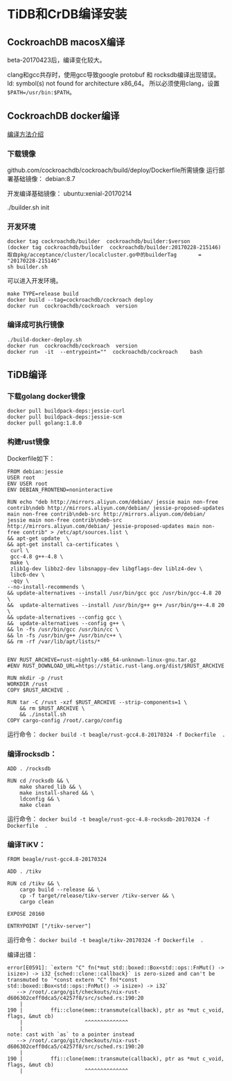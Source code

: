 # TiDB和CrDB编译安装

## CockroachDB macosX编译

beta-20170423后，编译变化较大。

clang和gcc共存时，使用gcc导致google protobuf 和 rocksdb编译出现错误。ld: symbol(s) not found for architecture x86_64。
所以必须使用clang，设置`$PATH=/usr/bin:$PATH`。

## CockroachDB docker编译

[编译方法介绍](https://github.com/cockroachdb/cockroach/tree/master/build)
### 下载镜像
github.com/cockroachdb/cockroach/build/deploy/Dockerfile所需镜像
运行部署基础镜像：
debian:8.7

开发编译基础镜像：
ubuntu:xenial-20170214

./builder.sh init
### 开发环境

```
docker tag cockroachdb/builder  cockroachdb/builder:$verson
(docker tag cockroachdb/builder  cockroachdb/builder:20170228-215146)
取自pkg/acceptance/cluster/localcluster.go中的builderTag       = "20170228-215146"
sh builder.sh

```
可以进入开发环境。

```
make TYPE=release build
docker build --tag=cockroachdb/cockroach deploy
docker run  cockroachdb/cockroach  version
```

### 编译成可执行镜像

```
./build-docker-deploy.sh
docker run  cockroachdb/cockroach  version
docker run  -it  --entrypoint=""  cockroachdb/cockroach    bash
```

## TiDB编译
### 下载golang docker镜像

```docker pull debian:jessie
docker pull buildpack-deps:jessie-curl
docker pull buildpack-deps:jessie-scm
docker pull golang:1.8.0
```
### 构建rust镜像
Dockerfile如下：

```
FROM debian:jessie
USER root
ENV USER root
ENV DEBIAN_FRONTEND=noninteractive

RUN echo "deb http://mirrors.aliyun.com/debian/ jessie main non-free contrib\ndeb http://mirrors.aliyun.com/debian/ jessie-proposed-updates main non-free contrib\ndeb-src http://mirrors.aliyun.com/debian/ jessie main non-free contrib\ndeb-src http://mirrors.aliyun.com/debian/ jessie-proposed-updates main non-free contrib" > /etc/apt/sources.list \
&& apt-get update  \
&& apt-get install ca-certificates \
 curl \ 
 gcc-4.8 g++-4.8 \
 make \
 zlib1g-dev libbz2-dev libsnappy-dev libgflags-dev liblz4-dev \
 libc6-dev \
 -qqy \
--no-install-recommends \
&& update-alternatives --install /usr/bin/gcc gcc /usr/bin/gcc-4.8 20 \
&&  update-alternatives --install /usr/bin/g++ g++ /usr/bin/g++-4.8 20 \
&& update-alternatives --config gcc \
&&  update-alternatives --config g++ \
&& ln -fs /usr/bin/gcc /usr/bin/cc \
&& ln -fs /usr/bin/g++ /usr/bin/c++ \
&& rm -rf /var/lib/apt/lists/*


ENV RUST_ARCHIVE=rust-nightly-x86_64-unknown-linux-gnu.tar.gz
#ENV RUST_DOWNLOAD_URL=https://static.rust-lang.org/dist/$RUST_ARCHIVE

RUN mkdir -p /rust
WORKDIR /rust
COPY $RUST_ARCHIVE .

RUN tar -C /rust -xzf $RUST_ARCHIVE --strip-components=1 \
    && rm $RUST_ARCHIVE \
    && ./install.sh
COPY cargo-config /root/.cargo/config
```
运行命令：
`docker build -t beagle/rust-gcc4.8-20170324 -f Dockerfile  . `

### 编译rocksdb：


```FROM  beagle/rust-gcc4.8-20170324
ADD . /rocksdb

RUN cd /rocksdb && \
    make shared_lib && \
    make install-shared && \
    ldconfig && \
    make clean
```
运行命令：
`docker build -t beagle/rust-gcc-4.8-rocksdb-20170324 -f Dockerfile  . `

### 编译TiKV：

```
FROM beagle/rust-gcc4.8-20170324

ADD . /tikv

RUN cd /tikv && \
    cargo build --release && \
    cp -f target/release/tikv-server /tikv-server && \
    cargo clean

EXPOSE 20160

ENTRYPOINT ["/tikv-server"]

```
运行命令：
`docker build -t beagle/tikv-20170324 -f Dockerfile  . `

编译出错：

```Compiling nix v0.5.0-pre (https://github.com/carllerche/nix-rust?rev=c4257f8a76#c4257f8a)
error[E0591]: `extern "C" fn(*mut std::boxed::Box<std::ops::FnMut() -> isize>) -> i32 {sched::clone::callback}` is zero-sized and can't be transmuted to `*const extern "C" fn(*const std::boxed::Box<std::ops::FnMut() -> isize>) -> i32`
   --> /root/.cargo/git/checkouts/nix-rust-d606302ceff0dca5/c4257f8/src/sched.rs:190:20
    |
190 |         ffi::clone(mem::transmute(callback), ptr as *mut c_void, flags, &mut cb)
    |                    ^^^^^^^^^^^^^^
    |
note: cast with `as` to a pointer instead
   --> /root/.cargo/git/checkouts/nix-rust-d606302ceff0dca5/c4257f8/src/sched.rs:190:20
    |
190 |         ffi::clone(mem::transmute(callback), ptr as *mut c_void, flags, &mut cb)
    |                    ^^^^^^^^^^^^^^
```


